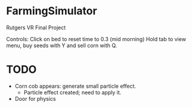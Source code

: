 # FarmingSimulator
Rutgers VR Final Project

Controls:
Click on bed to reset time to 0.3 (mid morning)
Hold tab to view menu, buy seeds with Y and sell corn with Q.

# TODO

* Corn cob appears: generate small particle effect.
	- Particle effect created; need to apply it.
* Door for physics
